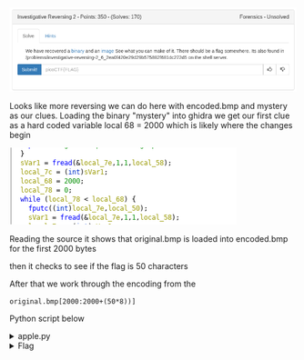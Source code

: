 ![title](images/title.png)


Looks like more reversing we can do here with encoded.bmp and mystery as our clues.
Loading the binary "mystery" into ghidra we get our first clue as a hard coded variable 
local 68 = 2000 which is likely where the changes begin

![offset](images/offset.png)

Reading the source it shows that original.bmp is loaded into encoded.bmp for the first 2000 bytes

then it checks to see if the flag is 50 characters

After that we work through the encoding from the 
```
original.bmp[2000:2000+(50*8))]
```

Python script below

<details>
	<summary>apple.py</summary>

```python
#!/usr/bin/env python

with open('./encoded.bmp', 'rb') as f:
	data = f.read()

offset = 2000
data = data[offset:offset+(50*8)]

flag = ''

for i in range(0x32):
	j = 0
	for k in range(8):
		j = j | (ord(data[i*8+(7-k)])&1)
		j = j << 1
	j = j >> 1
	flag += chr(j+5)
print flag
```
Source: https://tcode2k16.github.io/blog/posts/picoctf-2019-writeup/forensics/#investigative-reversing-2
</details>

<details>
	<summary>Flag</summary>

picoCTF{n3xt_0n300000000000000000000000006c732cee}
</details>